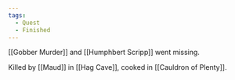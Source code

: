 ```yaml
---
tags:
  - Quest
  - Finished
---
```

[[Gobber Murder]] and [[Humphbert Scripp]] went missing.

Killed by [[Maud]] in [[Hag Cave]], cooked in [[Cauldron of Plenty]].